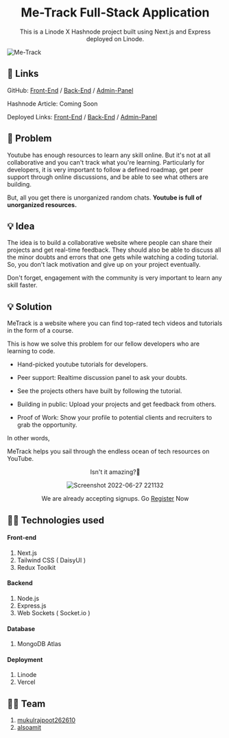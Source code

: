 <h1 align="center">Me-Track Full-Stack Application</h1>
<p align="center"> This is a Linode X Hashnode project built using Next.js and Express deployed on Linode. </p>

![Me-Track](https://user-images.githubusercontent.com/73209159/176242823-405d5f2f-ba4b-45ee-b898-b3ab110fd075.png)

## 🔗 Links

GitHub: [Front-End](https://github.com/mukulrajpoot262610/metrack-frontend-hackathon) / [Back-End](https://github.com/alsoamit/metrack-api) / [Admin-Panel](https://github.com/mukulrajpoot262610/metrack-admin)

Hashnode Article: Coming Soon

Deployed Links: [Front-End](https://metrack.tech) / [Back-End](https://api.metrack.tech) / [Admin-Panel](https://admin.metrack.tech)

## 🏹 Problem

Youtube has enough resources to learn any skill online. But it's not at all collaborative and you can't track what you're learning. Particularly for developers, it is very important to follow a defined roadmap, get peer support through online discussions, and be able to see what others are building.

But, all you get there is unorganized random chats. **Youtube is full of unorganized resources.**

## 💡 Idea
The idea is to build a collaborative website where people can share their projects and get real-time feedback. They should also be able to discuss all the minor doubts and errors that one gets while watching a coding tutorial. So, you don't lack motivation and give up on your project eventually.

Don't forget, engagement with the community is very important to learn any skill faster.

## 💡 Solution
MeTrack is a website where you can find top-rated tech videos and tutorials in the form of a course.

This is how we solve this problem for our fellow developers who are learning to code.

* Hand-picked youtube tutorials for developers.

* Peer support: Realtime discussion panel to ask your doubts.

* See the projects others have built by following the tutorial.

* Building in public: Upload your projects and get feedback from others.

* Proof of Work: Show your profile to potential clients and recruiters to grab the opportunity.

In other words,

MeTrack helps you sail through the endless ocean of tech resources on YouTube.
<div align="center">
  
Isn't it amazing?🤩
  
![Screenshot 2022-06-27 221132](https://media.giphy.com/media/PNuPpI1yRcdDjvpSEs/giphy.gif)

We are already accepting signups. Go [Register](https://metrack.tech) Now

</div>

## 🧑‍💻 Technologies used

#### Front-end
1. Next.js
2. Tailwind CSS ( DaisyUI )
3. Redux Toolkit

#### Backend
1. Node.js
2. Express.js
3. Web Sockets ( Socket.io )

#### Database
1. MongoDB Atlas

#### Deployment
1. Linode
2. Vercel

## 🧑‍💻 Team

1. [mukulrajpoot262610](https://github.com/mukulrajpoot262610)
2. [alsoamit](https://github.com/alsoamit)
